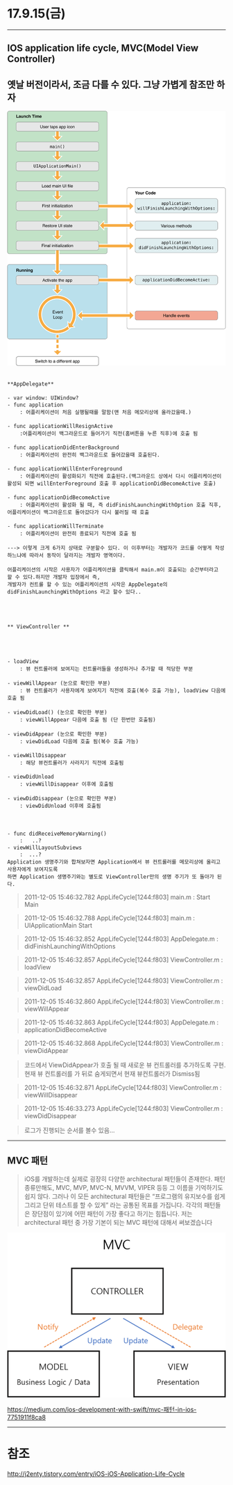 # 17.9.15(금)

---
## IOS application life cycle, MVC(Model View Controller)

## 옛날 버전이라서, 조금 다를 수 있다. 그냥 가볍게 참조만 하자

<p align="center">

![screen](/study/image/app-launch.png)

</p>


```

**AppDelegate**

- var window: UIWindow?
- func application
	: 어플리케이션이 처음 실행될때를 말함(맨 처음 메모리상에 올라갔을때.)
 		
- func applicationWillResignActive
	:어플리케이션이 백그라운드로 들어가기 직전(홈버튼을 누른 직후)에 호출 됨
	
- func applicationDidEnterBackground
	: 어플리케이션이 완전히 백그라운드로 들어갔을때 호출된다.
	
- func applicationWillEnterForeground
	: 어플리케이션이 활성화되기 직전에 호출된다.(백그라운드 상에서 다시 어플리케이션이 활성되 되면 willEnterForeground 호출 후 applicationDidBecomeActive 호출)

- func applicationDidBecomeActive
	: 어플리케이션이 활성화 될 때, 즉 didFinishLaunchingWithOption 호출 직후, 어플리케이션이 백그라운드로 돌아갔다가 다시 불러질 때 호출

- func applicationWillTerminate
	: 어플리케이션이 완전히 종료되기 직전에 호출 됨

---> 이렇게 크게 6가지 상태로 구분할수 있다. 이 이후부터는 개발자가 코드를 어떻게 작성하느냐에 따라서 동작이 달라지는 개발자 영역이다.

어플리케이션의 시작은 사용자가 어플리케이션을 클릭해서 main.m이 호출되는 순간부터라고 할 수 있다.하지만 개발자 입장에서 즉, 
개발자가 컨트롤 할 수 있는 어플리케이션의 시작은 AppDelegate의 didFinishLaunchingWithOptions 라고 할수 있다..




** ViewController **

  
  
  
- loadView
	: 뷰 컨트롤러에 보여지는 컨트롤러들을 생성하거나 추가할 때 적당한 부분 

- viewWillAppear (눈으로 확인한 부분)
	: 뷰 컨트롤러가 사용자에게 보여지기 직전에 호출(복수 호출 가능), loadView 다음에 호출 됨 

- viewDidLoad() (눈으로 확인한 부분)
	: viewWillAppear 다음에 호출 됨 (단 한번만 호출됨)

- viewDidAppear (눈으로 확인한 부분)
	: viewDidLoad 다음에 호출 됨(복수 호출 가능)  
  
- viewWillDisappear
	: 해당 뷰컨트롤러가 사라지기 직전에 호출됨  
	
- viewDidUnload
	: viewWillDisappear 이후에 호출됨

- viewDidDisappear (눈으로 확인한 부분)
	: viewDidUnload 이후에 호출됨



- func didReceiveMemoryWarning() 
	:   ..? 
- viewWillLayoutSubviews
	:  ...?
Application 생명주기와 합쳐보자면 Application에서 뷰 컨트롤러를 메모리상에 올리고 사용자에게 보여지도록 
하면 Application 생명주기와는 별도로 ViewController만의 생명 주기가 또 돌아가 된다. 

```

> 2011-12-05 15:46:32.782 AppLifeCycle[1244:f803] main.m : Start Main

> 2011-12-05 15:46:32.788 AppLifeCycle[1244:f803] main.m : UIApplicationMain Start

> 2011-12-05 15:46:32.852 AppLifeCycle[1244:f803] AppDelegate.m : didFinishLaunchingWithOptions

> 2011-12-05 15:46:32.857 AppLifeCycle[1244:f803] ViewController.m : loadView

> 2011-12-05 15:46:32.857 AppLifeCycle[1244:f803] ViewController.m : viewDidLoad

> 2011-12-05 15:46:32.860 AppLifeCycle[1244:f803] ViewController.m : viewWillAppear

> 2011-12-05 15:46:32.863 AppLifeCycle[1244:f803] AppDelegate.m : applicationDidBecomeActive

> 2011-12-05 15:46:32.868 AppLifeCycle[1244:f803] ViewController.m : viewDidAppear

> 코드에서 ViewDidAppear가 호출 될 때 새로운 뷰 컨트롤러를 추가하도록 구현.
> 현재 뷰 컨트롤러를 가 뒤로 숨게되면서 현재 뷰컨트롤러가 Dismiss됨 

> 2011-12-05 15:46:32.871 AppLifeCycle[1244:f803] ViewController.m : viewWillDisappear

> 2011-12-05 15:46:33.273 AppLifeCycle[1244:f803] ViewController.m : viewDidDisappear

> 로그가 진행되는 순서를 볼수 있음...


---
## MVC 패턴

> iOS를 개발하는데 실제로 굉장히 다양한 architectural 패턴들이 존재한다. 패턴 종류만해도, MVC, MVP, MVC-N, MVVM, VIPER 등등 그 이름을 기억하기도 쉽지 않다. 그러나 이 모든 architectural 패턴들은 “프로그램의 유지보수를 쉽게 그리고 단위 테스트를 할 수 있게” 라는 공통된 목표를 가집니다. 각각의 패턴들은 장단점이 있기에 어떤 패턴이 가장 좋다고 하기는 힘듭니다. 저는 architectural 패턴 중 가장 기본이 되는 MVC 패턴에 대해서 써보겠습니다

<p align="center">

![screen](/study/image/MVC.png)

</p>

<https://medium.com/ios-development-with-swift/mvc-패턴-in-ios-7751911f8ca8>

---
# 참조 
<http://j2enty.tistory.com/entry/iOS-iOS-Application-Life-Cycle>
